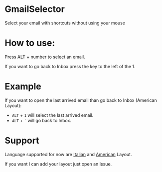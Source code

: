 # GmailSelector
Select your email with shortcuts without using your mouse

# How to use:
Press ALT + number to select an email.

If you want to go back to Inbox press the key to the left of the 1.

# Example
If you want to open the last arrived email than go back to Inbox (American Layout):

  * `ALT` + `1` will select the last arrived email.
  * `ALT` + `` ` `` will go back to Inbox.

# Support
Language supported for now are [Italian](https://cdn.shopify.com/s/files/1/0810/3669/files/italian-windows-keyboard-layout-keyshorts_1024x1024.png?3916) and [American](https://cdn.shopify.com/s/files/1/0810/3669/files/usinternational-windows-keyboard-layout-keyshorts_1024x1024.png?3916) Layout.


If you  want I can add your layout just open an Issue.
